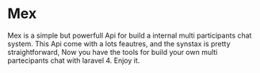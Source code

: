 Mex
==========

Mex is a simple but powerfull Api for build a internal multi participants chat system. This Api come with a lots feautres, and the synstax is pretty
straightforward, Now you have the tools for build your own multi partecipants chat with laravel 4. Enjoy it.

